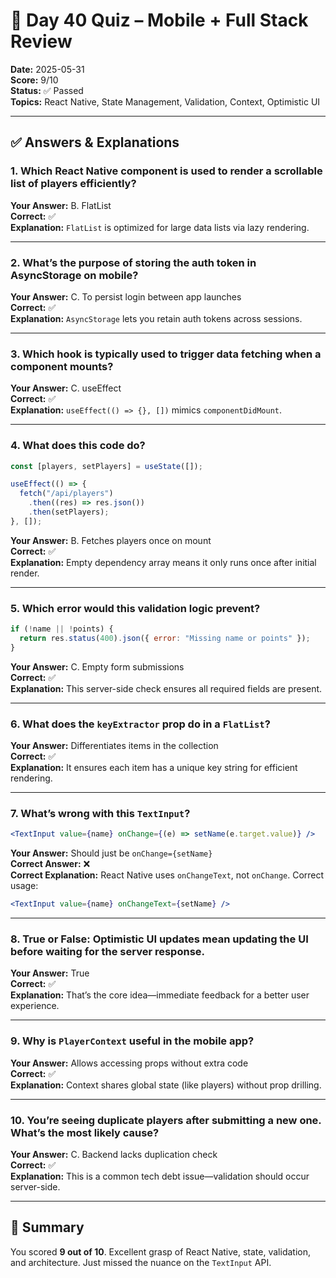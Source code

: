 # 🧠 Day 40 Quiz – Mobile + Full Stack Review

**Date:** 2025-05-31  
**Score:** 9/10  
**Status:** ✅ Passed  
**Topics:** React Native, State Management, Validation, Context, Optimistic UI

---

## ✅ Answers & Explanations

### 1. Which React Native component is used to render a scrollable list of players efficiently?

**Your Answer:** B. FlatList  
**Correct:** ✅  
**Explanation:** `FlatList` is optimized for large data lists via lazy rendering.

---

### 2. What’s the purpose of storing the auth token in AsyncStorage on mobile?

**Your Answer:** C. To persist login between app launches  
**Correct:** ✅  
**Explanation:** `AsyncStorage` lets you retain auth tokens across sessions.

---

### 3. Which hook is typically used to trigger data fetching when a component mounts?

**Your Answer:** C. useEffect  
**Correct:** ✅  
**Explanation:** `useEffect(() => {}, [])` mimics `componentDidMount`.

---

### 4. What does this code do?

```js
const [players, setPlayers] = useState([]);

useEffect(() => {
  fetch("/api/players")
    .then((res) => res.json())
    .then(setPlayers);
}, []);
```

**Your Answer:** B. Fetches players once on mount  
**Correct:** ✅  
**Explanation:** Empty dependency array means it only runs once after initial render.

---

### 5. Which error would this validation logic prevent?

```js
if (!name || !points) {
  return res.status(400).json({ error: "Missing name or points" });
}
```

**Your Answer:** C. Empty form submissions  
**Correct:** ✅  
**Explanation:** This server-side check ensures all required fields are present.

---

### 6. What does the `keyExtractor` prop do in a `FlatList`?

**Your Answer:** Differentiates items in the collection  
**Correct:** ✅  
**Explanation:** It ensures each item has a unique key string for efficient rendering.

---

### 7. What’s wrong with this `TextInput`?

```jsx
<TextInput value={name} onChange={(e) => setName(e.target.value)} />
```

**Your Answer:** Should just be `onChange={setName}`  
**Correct Answer:** ❌  
**Correct Explanation:** React Native uses `onChangeText`, not `onChange`. Correct usage:

```jsx
<TextInput value={name} onChangeText={setName} />
```

---

### 8. True or False: Optimistic UI updates mean updating the UI before waiting for the server response.

**Your Answer:** True  
**Correct:** ✅  
**Explanation:** That’s the core idea—immediate feedback for a better user experience.

---

### 9. Why is `PlayerContext` useful in the mobile app?

**Your Answer:** Allows accessing props without extra code  
**Correct:** ✅  
**Explanation:** Context shares global state (like players) without prop drilling.

---

### 10. You’re seeing duplicate players after submitting a new one. What’s the most likely cause?

**Your Answer:** C. Backend lacks duplication check  
**Correct:** ✅  
**Explanation:** This is a common tech debt issue—validation should occur server-side.

---

## 🏁 Summary

You scored **9 out of 10**. Excellent grasp of React Native, state, validation, and architecture. Just missed the nuance on the `TextInput` API.
